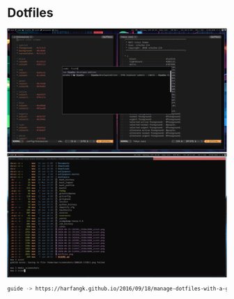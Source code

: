 # Dotfiles

![tokyo](./dotfiles.png)
![banana](./dotfiles-alternative.png)

```zsh
guide -> https://harfangk.github.io/2016/09/18/manage-dotfiles-with-a-git-bare-repository.html
```
